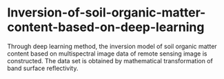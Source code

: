 # Inversion-of-soil-organic-matter-content-based-on-deep-learning
Through deep learning method, the inversion model of soil organic matter content based on multispectral image data of remote sensing image is constructed. The data set is obtained by mathematical transformation of band surface reflectivity.
